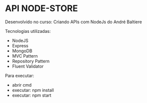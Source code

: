 # API NODE-STORE

Desenvolvido no curso: Criando APIs com NodeJs do André Baltiere

Tecnologias utilizadas:
- NodeJS
- Express
- MongoDB
- MVC Pattern
- Repository Pattern
- Fluent Validator

Para executar:
- abrir cmd
- executar: npm install
- executar: npm start